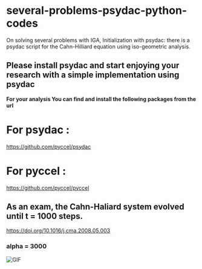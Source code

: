 # several-problems-psydac-python-codes

On solving several problems with IGA, Initialization with psydac: there is a psydac script for the Cahn-Hilliard equation using iso-geometric analysis.

## Please install psydac and start enjoying your research with a simple implementation using psydac

**For your analysis You can find and install the following packages from the url**

# For psydac : 
  https://github.com/pyccel/psydac

# For pyccel :
  
  https://github.com/pyccel/pyccel


## As an exam, the Cahn-Haliard system evolved until t = 1000 steps.
  https://doi.org/10.1016/j.cma.2008.05.003
### alpha = 3000
![GIF](https://github.com/Bahari95/several-problems-psydac-python-codes/blob/main/Generalized_alpha_method_for_Cahn_Hilliard_system/alpha_3000.gif)
